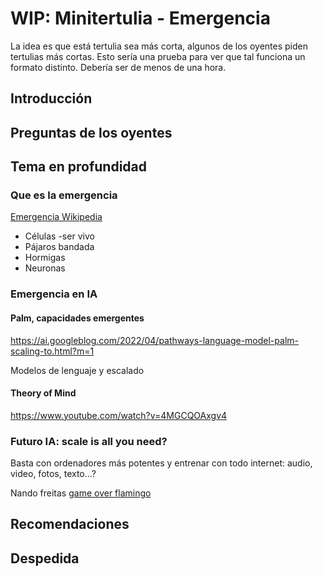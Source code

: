 # WIP: Minitertulia - Emergencia

La idea es que está tertulia sea más corta, algunos de los oyentes piden tertulias más cortas. Esto sería una prueba para ver que tal funciona un formato distinto. Debería ser de menos de una hora.

## Introducción

## Preguntas de los oyentes

## Tema en profundidad

### Que es la emergencia

[Emergencia Wikipedia](https://es.wikipedia.org/wiki/Emergencia_(filosof%C3%ADa))

- Células -ser vivo
- Pájaros bandada
- Hormigas
- Neuronas

### Emergencia en IA

#### Palm, capacidades emergentes

https://ai.googleblog.com/2022/04/pathways-language-model-palm-scaling-to.html?m=1

Modelos de lenguaje y escalado

#### Theory of Mind 

https://www.youtube.com/watch?v=4MGCQOAxgv4

### Futuro IA: scale is all you need?

Basta con ordenadores más potentes y entrenar con todo internet: audio, video, fotos, texto...?

Nando freitas [game over flamingo](https://twitter.com/NandoDF/status/1523591529671012354)

## Recomendaciones

## Despedida
